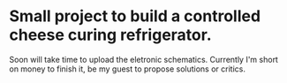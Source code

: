 # Small project to build a controlled cheese curing refrigerator.
Soon will take time to upload the eletronic schematics.
Currently I'm short on money to finish it, be my guest to propose solutions or critics.
